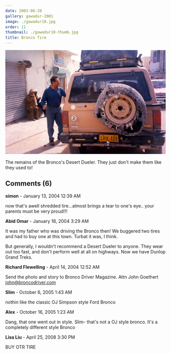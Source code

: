 ```yaml
---
date: 2003-06-20
gallery: gawadur-2001
image: ./gawadur10.jpg
order: 11
thumbnail: ./gawadur10-thumb.jpg
title: Bronco Tire
---
```


![Bronco Tire](./gawadur10.jpg)

The remains of the Bronco's Desert Dueler. They just don't make them like they used to!

<div id="comments">

## Comments (6)

<div id="comment">

**simon** - January 13, 2004 12:39 AM

now that's awell shredded tire...almost brings a tear to one's eye.. your parents must be very proud!!!

</div>

<div id="comment">

**Abid Omar** - January 18, 2004  3:29 AM

It was my father who was driving the Bronco then! We buggered two tires and had to buy one at this town. Turbat it was, I think.

But generally, I wouldn't recommend a Desert Dueler to anyone. They wear out too fast, and don't perform well at all on highways. Now we have Dunlop Grand Treks.

</div>

<div id="comment">

**Richard Flewelling** - April 14, 2004 12:52 AM

Send the photo and story to Bronco Driver Magazine. Attn John Goethert
john@broncodriver.com

</div>

<div id="comment">

**Slim** - October  6, 2005  1:43 AM

nothin like the classic OJ Simpson style Ford Bronco

</div>

<div id="comment">

**Alex** - October 16, 2005  1:23 AM

Dang, that one went out in style.
Slim- that's not a OJ style bronco. It's a completely different style Bronco

</div>

<div id="comment">

**Lisa Liu** - April 25, 2008  3:30 PM

BUY OTR TIRE

</div>

</div>